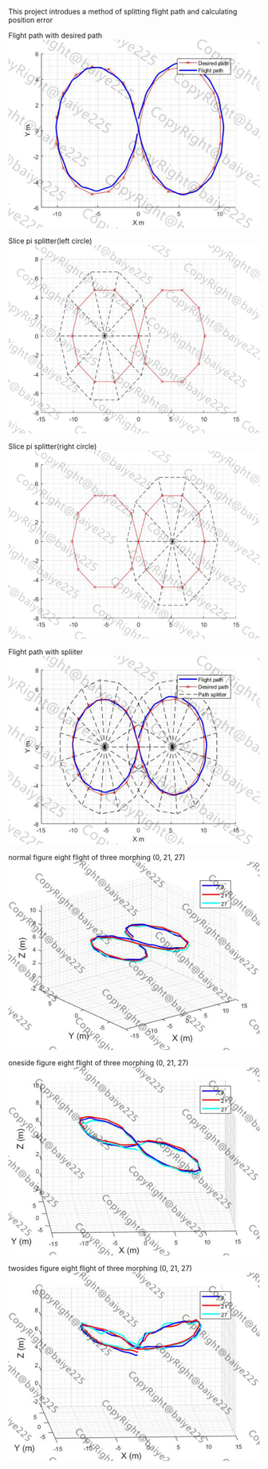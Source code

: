 This project introdues a method of splitting flight path and calculating position error

Flight path with desired path <br>
![image](https://github.com/baiye225/UAVDataAnalysis/blob/master/Image/FlightPathData2.jpg)

Slice pi splitter(left circle) <br>
![image](https://github.com/baiye225/UAVDataAnalysis/blob/master/Image/SlicePi1.jpg)

Slice pi splitter(right circle) <br>
![image](https://github.com/baiye225/UAVDataAnalysis/blob/master/Image/SlicePi2.jpg)

Flight path with spliiter <br>
![image](https://github.com/baiye225/UAVDataAnalysis/blob/master/Image/FlightPathDataWithSplitter.jpg)

normal figure eight flight of three morphing (0, 21, 27) <br>
![image](https://github.com/baiye225/UAVDataAnalysis/blob/master/Image/NormalPath.jpg)

oneside figure eight flight of three morphing (0, 21, 27) <br>
![image](https://github.com/baiye225/UAVDataAnalysis/blob/master/Image/OnesidePath.jpg)

twosides figure eight flight of three morphing (0, 21, 27) <br>
![image](https://github.com/baiye225/UAVDataAnalysis/blob/master/Image/TwosidesPath.jpg)
